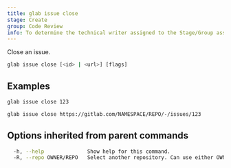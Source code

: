 ```yaml
---
title: glab issue close
stage: Create
group: Code Review
info: To determine the technical writer assigned to the Stage/Group associated with this page, see https://about.gitlab.com/handbook/product/ux/technical-writing/#assignments
---
```


<!--
This documentation is auto generated by a script.
Please do not edit this file directly. Run `make gen-docs` instead.
-->

Close an issue.

```bash title="terminal"
glab issue close [<id> | <url>] [flags]
```

## Examples

```bash title="terminal"
glab issue close 123

glab issue close https://gitlab.com/NAMESPACE/REPO/-/issues/123
```

## Options inherited from parent commands

```bash title="terminal"
  -h, --help              Show help for this command.
  -R, --repo OWNER/REPO   Select another repository. Can use either OWNER/REPO or `GROUP/NAMESPACE/REPO` format. Also accepts full URL or Git URL.
```
